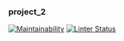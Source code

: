 ### project_2
[![Maintainability](https://api.codeclimate.com/v1/badges/d0fd4494b5dd19abdfb3/maintainability)](https://codeclimate.com/github/piafson/project_2/maintainability)
[![Linter Status](https://github.com/piafson/project_2/workflows/Build/badge.svg)](https://github.com/piafson/project_2/actions)
